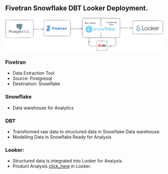 ## Fivetran Snowflake DBT Looker Deployment.

<img src="snowflake_dbt_Looker.png" width="1080"/>

### Fivetran
- Data Extraction Tool
- Source: Postgresql
- Destination: Snowflake

### Snowflake
- Data warehouse for Analytics 


### DBT
- Transformed raw data to structured data in Snowflake Data warehouse.
- Modelling Data in Snowflake Ready for Analysis

### Looker:
- Structured data is integrated into Looker for Analysis.
- Product Analysis [click_here](https://lookerstudio.google.com/reporting/df93d4f9-ef3e-45fe-86a5-470c69b697e0) in Looker.
